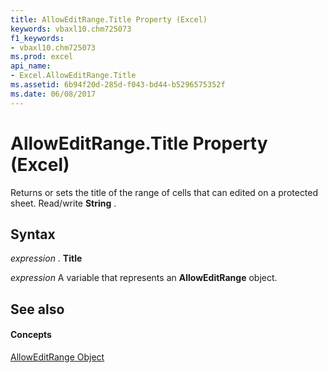 ```yaml
---
title: AllowEditRange.Title Property (Excel)
keywords: vbaxl10.chm725073
f1_keywords:
- vbaxl10.chm725073
ms.prod: excel
api_name:
- Excel.AllowEditRange.Title
ms.assetid: 6b94f20d-285d-f043-bd44-b5296575352f
ms.date: 06/08/2017
---
```



# AllowEditRange.Title Property (Excel)

Returns or sets the title of the range of cells that can edited on a protected sheet. Read/write  **String** .


## Syntax

 _expression_ . **Title**

 _expression_ A variable that represents an **AllowEditRange** object.


## See also


#### Concepts


[AllowEditRange Object](Excel.AllowEditRange.md)

